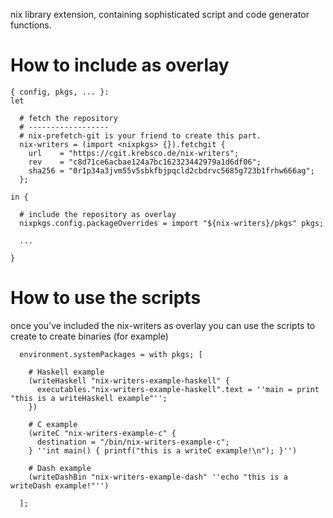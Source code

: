 nix library extension, containing sophisticated script and code generator functions.

# How to include as overlay

```
{ config, pkgs, ... }:
let

  # fetch the repository
  # ------------------
  # nix-prefetch-git is your friend to create this part.
  nix-writers = (import <nixpkgs> {}).fetchgit {
    url    = "https://cgit.krebsco.de/nix-writers";
    rev    = "c8d71ce6acbae124a7bc162323442979a1d6df06";
    sha256 = "0r1p34a3jvm55v5sbkfbjpqcld2cbdrvc5685g723b1frhw666ag";
  };

in {

  # include the repository as overlay
  nixpkgs.config.packageOverrides = import "${nix-writers}/pkgs" pkgs;

  ...

}
```

# How to use the scripts

once you've included the nix-writers as overlay you can use the scripts to create to create binaries (for example)

```
  environment.systemPackages = with pkgs; [

    # Haskell example
    (writeHaskell "nix-writers-example-haskell" {
      executables."nix-writers-example-haskell".text = ''main = print "this is a writeHaskell example"'';
    })

    # C example
    (writeC "nix-writers-example-c" {
      destination = "/bin/nix-writers-example-c";
    } ''int main() { printf("this is a writeC example!\n"); }'')

    # Dash example
    (writeDashBin "nix-writers-example-dash" ''echo "this is a writeDash example!"'')

  ];
```
